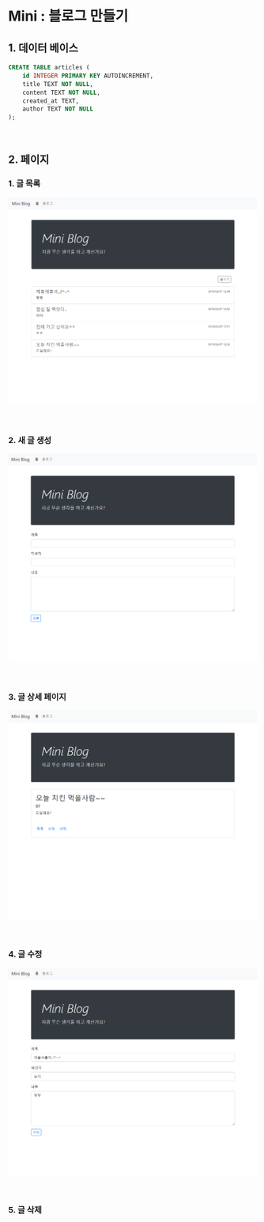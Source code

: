 # Mini : 블로그 만들기
## 1. 데이터 베이스
```sql
CREATE TABLE articles (
    id INTEGER PRIMARY KEY AUTOINCREMENT,
    title TEXT NOT NULL,
    content TEXT NOT NULL,
    created_at TEXT,
    author TEXT NOT NULL
);
```

&nbsp;

## 2. 페이지
### 1. 글 목록
![글 목록](./screenshots/1-articles.PNG)


&nbsp;

### 2. 새 글 생성
![새 글 생성](./screenshots/2-new.PNG)


&nbsp;

### 3. 글 상세 페이지
![글 상세 페이지](./screenshots/3-article-detail.PNG)


&nbsp;

### 4. 글 수정
![글 수정](./screenshots/4-article-edit.PNG)


&nbsp;

### 5. 글 삭제

&nbsp;
